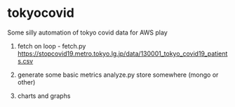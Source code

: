 # tokyocovid

Some silly automation of tokyo covid data for AWS play

1. fetch on loop - fetch.py
     https://stopcovid19.metro.tokyo.lg.jp/data/130001_tokyo_covid19_patients.csv

2. generate some basic metrics
     analyze.py
     store somewhere (mongo or other)

3. charts and graphs


